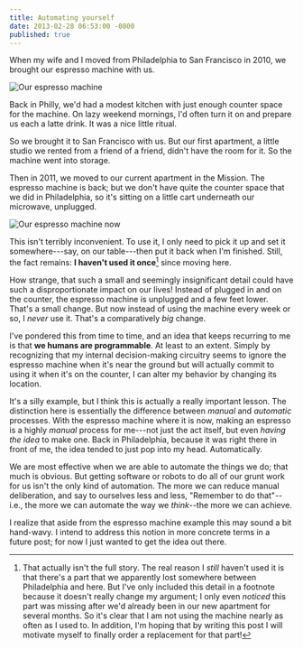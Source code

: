 ```yaml
---
title: Automating yourself
date: 2013-02-28 06:53:00 -0800
published: true
---
```


When my wife and I moved from Philadelphia to San Francisco in 2010, we brought our espresso machine with us.

![Our espresso machine](/images/espresso_machine_thumb.jpg)

Back in Philly, we'd had a modest kitchen with just enough counter space for the machine. On lazy weekend mornings, I'd often turn it on and prepare us each a latte drink. It was a nice little ritual.

So we brought it to San Francisco with us. But our first apartment, a little studio we rented from a friend of a friend, didn't have the room for it. So the machine went into storage.

Then in 2011, we moved to our current apartment in the Mission. The espresso machine is back; but we don't have quite the counter space that we did in Philadelphia, so it's sitting on a little cart underneath our microwave, unplugged.

![Our espresso machine now](/images/espresso_machine2.jpg)

This isn't terribly inconvenient. To use it, I only need to pick it up and set it somewhere---say, on our table---then put it back when I'm finished. Still, the fact remains: **I haven't used it once**[^unused-espresso-machine] since moving here.

How strange, that such a small and seemingly insignificant detail could have such a disproportionate impact on our lives! Instead of plugged in and on the counter, the espresso machine is unplugged and a few feet lower. That's a small change. But now instead of using the machine every week or so, I *never* use it. That's a comparatively *big* change.

I've pondered this from time to time, and an idea that keeps recurring to me is that **we humans are programmable**. At least to an extent. Simply by recognizing that my internal decision-making circuitry seems to ignore the espresso machine when it's near the ground but will actually commit to using it when it's on the counter, I can alter my behavior by changing its location.

It's a silly example, but I think this is actually a really important lesson. The distinction here is essentially the difference between *manual* and *automatic* processes. With the espresso machine where it is now, making an espresso is a highly *manual* process for me---not just the act itself, but even *having the idea* to make one. Back in Philadelphia, because it was right there in front of me, the idea tended to just pop into my head. Automatically.

We are most effective when we are able to automate the things we do; that much is obvious. But getting software or robots to do all of our grunt work for us isn't the only kind of automation. The more we can reduce manual deliberation, and say to ourselves less and less, "Remember to do that"--i.e., the more we can automate the way we *think*--the more we can achieve.

I realize that aside from the espresso machine example this may sound a bit hand-wavy. I intend to address this notion in more concrete terms in a future post; for now I just wanted to get the idea out there.

[^unused-espresso-machine]: That actually isn't the full story. The real reason I *still* haven't used it is that there's a part that we apparently lost somewhere between Philadelphia and here. But I've only included this detail in a footnote because it doesn't really change my argument; I only even *noticed* this part was missing after we'd already been in our new apartment for several months. So it's clear that I am not using the machine nearly as often as I used to. In addition, I'm hoping that by writing this post I will motivate myself to finally order a replacement for that part!

